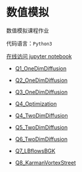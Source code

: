 # 数值模拟

数值模拟课程作业

代码语言：`Python3`

[在线访问 jupyter notebook](https://nbviewer.jupyter.org/github/zzccchen/review_note/tree/master/数值模拟)

* [Q1_OneDimDiffusion](https://nbviewer.jupyter.org/github/zzccchen/review_note/blob/master/数值模拟/Q1_OneDimDiffusion/Q1_Answer.ipynb)

* [Q2_OneDimDiffusion](https://nbviewer.jupyter.org/github/zzccchen/review_note/blob/master/数值模拟/Q2_OneDimDiffusion/Q2_Answer.ipynb)

* [Q3_OneDimDiffusion](https://nbviewer.jupyter.org/github/zzccchen/review_note/blob/master/数值模拟/Q3_OneDimDiffusion/Q3_Answer.ipynb)

* [Q4_Optimization](https://nbviewer.jupyter.org/github/zzccchen/review_note/blob/master/数值模拟/Q4_Optimization/Q4_Optimization.ipynb)

* [Q4_TwoDimDiffusion](https://nbviewer.jupyter.org/github/zzccchen/review_note/blob/master/数值模拟/Q4_TwoDimDiffusion/Q4_Answer.ipynb)

* [Q5_TwoDimDiffusion](https://nbviewer.jupyter.org/github/zzccchen/review_note/blob/master/数值模拟/Q5_TwoDimDiffusion/Q5_Answer.ipynb)

* [Q6_TwoDimDiffusion](https://nbviewer.jupyter.org/github/zzccchen/review_note/blob/master/数值模拟/Q6_TwoDimDiffusion/Q6_Answer.ipynb)

* [Q7_LBflowsBGK](https://nbviewer.jupyter.org/github/zzccchen/review_note/blob/master/数值模拟/Q7_LBflowsBGK/Q7_LBflowsBGK.ipynb)

* [Q8_KarmanVortexStreet](https://nbviewer.jupyter.org/github/zzccchen/review_note/blob/master/数值模拟/Q8_KarmanVortexStreet/Q8_KarmanVortexStreet.ipynb)